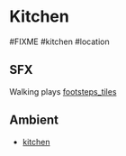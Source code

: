 # Kitchen

#FIXME #kitchen #location 

## SFX

Walking plays [footsteps_tiles](../sfx/footsteps_tiles.md)

## Ambient

- [kitchen](kitchen.md)